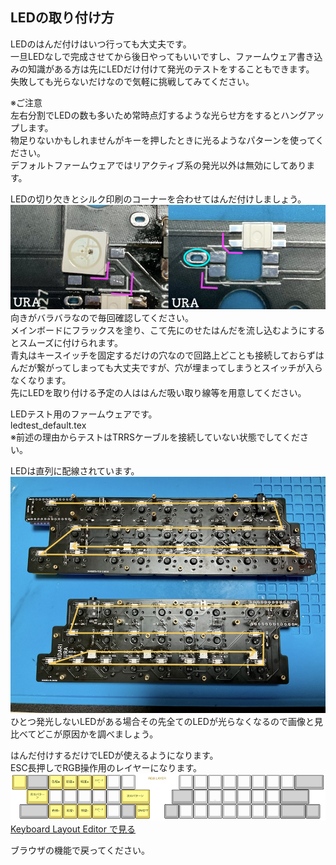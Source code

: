 ## LEDの取り付け方
LEDのはんだ付けはいつ行っても大丈夫です。  
一旦LEDなしで完成させてから後日やってもいいですし、ファームウェア書き込みの知識がある方は先にLEDだけ付けて発光のテストをすることもできます。  
失敗しても光らないだけなので気軽に挑戦してみてください。  

※ご注意  
左右分割でLEDの数も多いため常時点灯するような光らせ方をするとハングアップします。  
物足りないかもしれませんがキーを押したときに光るようなパターンを使ってください。  
デフォルトファームウェアではリアクティブ系の発光以外は無効にしてあります。  

LEDの切り欠きとシルク印刷のコーナーを合わせてはんだ付けしましょう。  
![](img/led1.jpeg)  
向きがバラバラなので毎回確認してください。  
メインボードにフラックスを塗り、こて先にのせたはんだを流し込むようにするとスムーズに付けられます。  
青丸はキースイッチを固定するだけの穴なので回路上どことも接続しておらずはんだが繋がってしまっても大丈夫ですが、穴が埋まってしまうとスイッチが入らなくなります。  
先にLEDを取り付ける予定の人ははんだ吸い取り線等を用意してください。

LEDテスト用のファームウェアです。  
ledtest_default.tex  
※前述の理由からテストはTRRSケーブルを接続していない状態でしてください。  
  
LEDは直列に配線されています。  
![](img/led2.jpeg)  
ひとつ発光しないLEDがある場合その先全てのLEDが光らなくなるので画像と見比べてどこが原因かを調べましょう。  

はんだ付けするだけでLEDが使えるようになります。  
ESC長押しでRGB操作用のレイヤーになります。  
![](img/layoutrgb.png)
[Keyboard Layout Editor で見る](http://www.keyboard-layout-editor.com/##@_backcolor=#ffffff&name=Layout%20-%20Pop'n%20Top%20KEYBOARD&author=T.Hayashi&switchMount=cherry&switchBrand=kailh&switchType=PG151101D05//D43&pcb:true;&@_c=#777777&a:7;&=&_c=#aaaaaa&w:1.5;&=&_c=#cf7e7e;&=!&=/@&=#&=$&=%25&_st=PG151101D05//D43;&=~&_x:3&c=#cccccc;&=&_c=#cf7e7e;&=F1&=F2&=F3&=F4&=F5&=F6&_c=#cccccc;&=&_c=#cf7e7e&w:2;&=delete;&@_x:0.75&c=#aaaaaa&w:1.75;&=&_c=#cf7e7e;&=%5E&=/&&=*&_n:true;&=(&=)&_c=#aaaaaa&w:1.5;&=&_x:2&w:1.5;&=&_c=#cf7e7e;&=F7&_n:true;&=F8&=F9&=F10&=F11&=F12&_c=#d99393&w:2;&=↑;&@_x:0.5&c=#aaaaaa&w:2;&=&_c=#cccccc;&=&=&=&=&=&_c=#cf7e7e;&=&_c=#aaaaaa;&=&_x:1;&=&=&_c=#cccccc;&=&=&=&=&=&_c=#d99393;&=←&_w:1.75;&=↓&_fa@:2;;&=→;&@_y:-0.25&x:8.75&c=#cccccc&t=#c91818&a:5&f:3&w:2.5&d:true;&=↑%0AUPPER%20LAYER;&@_y:-0.25&c=#777777&t=#000000%0A#dbbc1f&f2:2;&=esc%0A長押しRGB&_c=#aaaaaa&t=#000000&a:7&w:1.5;&=tab&_c=#cccccc;&=Q&=W&=E&=R&=T&_a:5&f:3;&=/_%0A%0A%0A%0A%0A%0A-&_x:3&f:3;&=+%0A%0A%0A%0A%0A%0A/=&_a:7;&=Y&=U&=I&=O&=P&_a:5&f:3;&=%7B%0A%0A%0A%0A%0A%0A%5B&_f:3;&=%7D%0A%0A%0A%0A%0A%0A%5D&_c=#aaaaaa&a:7&w:2;&=backspace;&@_x:0.75&w:1.75;&=control&_c=#cccccc;&=A&=S&=D&_n:true;&=F&=G&_c=#aaaaaa&w:1.5;&=space&_x:2&w:1.5;&=space&_c=#cccccc;&=H&_n:true;&=J&=K&=L&_a:5&f:3;&=/:%0A%0A%0A%0A%0A%0A/;&_f:3;&=%22%0A%0A%0A%0A%0A%0A'&_c=#aaaaaa&a:7&w:2;&=enter;&@_x:0.5&w:2;&=shift&_c=#cccccc;&=Z&=X&=C&=V&=B&_c=#aaaaaa&t=#c91818%0A#000000&a:5&fa@:2;;&=長押しUPPER%0A英数&_t=#000000&fa@:2&:1;;&=space%0A長押しWin//cmd&_x:1;&=space%0A長押しWIN//CMD&_t=#000000%0A#152bab&fa@:2&:2;;&=かな%0A長押しLOWER&_c=#cccccc&t=#000000&a:7;&=N&=M&_a:5&f:3;&=%3C%0A%0A%0A%0A%0A%0A,&_f:3;&=%3E%0A%0A%0A%0A%0A%0A.&_f:3;&=?%0A%0A%0A%0A%0A%0A//&_f:3;&=%7C%0A%0A%0A%0A%0A%0A%5C&_c=#aaaaaa&a:7&f:3&w:1.75;&=shift&_f:3;&=alt;&@_x:8.75&c=#cccccc&t=#152bab#1d2c8c%0A#152bab&a:5&f:3&w:2.5&d:true;&=LOWER%E3%80%80LAYER%0A↓;&@_y:-0.5&c=#777777&t=#000000&a:7;&=&_c=#aaaaaa&w:1.5;&=&_c=#8792d6&a:5&f:3;&=!%0A%0A%0A%0A%0A%0A1&_f:3;&=/@%0A%0A%0A%0A%0A%0A2&_f:3;&=#%0A%0A%0A%0A%0A%0A3&_f:3;&=$%0A%0A%0A%0A%0A%0A4&_f:3;&=%25%0A%0A%0A%0A%0A%0A5&_f:3;&=~%0A%0A%0A%0A%0A%0A%60&_x:3&c=#cccccc&a:7;&=&=&=&=&=&=&_c=#8792d6&f:3;&=(&_f:3;&=)&_c=#aaaaaa&w:2;&=;&@_x:0.75&w:1.75;&=&_c=#8792d6&a:5&f:3;&=%5E%0A%0A%0A%0A%0A%0A6&_f:3;&=/&%0A%0A%0A%0A%0A%0A7&_f:3;&=*%0A%0A%0A%0A%0A%0A8&_f:3&n:true;&=(%0A%0A%0A%0A%0A%0A9&_f:3;&=)%0A%0A%0A%0A%0A%0A0&_c=#aaaaaa&a:7&w:1.5;&=&_x:2&w:1.5;&=&_c=#8792d6&f:3;&=←&_f:3&n:true;&=↓&_f:3;&=↑&_f:3;&=→&_c=#cccccc;&=&=&_c=#aaaaaa&w:2;&=;&@_x:0.5&w:2;&=&_c=#cccccc;&=&=&=&=&=&_c=#aaaaaa;&=&=&_x:1;&=&_c=#8792d6;&=&_c=#cccccc;&=&=&=&=&=&=&_c=#aaaaaa&f:3&w:1.75;&=shift&=;&@_y:0.75&c=#e0cb58;&=&_c=#aaaaaa&w:1.5;&=&_c=#cccccc;&=&=&=&=&=&=&_x:0.25&t=#a18806&a:5&f:3&w:2.5&d:true;&=RGB%20LAYER&_x:0.25&t=#000000&a:7;&=&=&_c=#e0cb58&f:3;&=色相+&_f:3;&=彩度+&_f:3;&=明度+&_fa@:1;;&=スピード+&_c=#cccccc;&=&=&_c=#e0cb58&f:3&w:2;&=発光のオンオフ;&@_x:0.75&c=#aaaaaa&w:1.75;&=&_c=#cccccc;&=&=&=&_n:true;&=&=&_c=#aaaaaa&w:1.5;&=&_x:2&c=#e0cb58&fa@:2;&w:1.5;&=前のパターン&_c=#cccccc;&=&_n:true;&=&=&=&=&=&_c=#e0cb58&w:2;&=次のパターン;&@_x:0.5&c=#aaaaaa&w:2;&=&_c=#cccccc;&=&=&=&=&=&_c=#aaaaaa;&=&=&_x:1;&=&_c=#cccccc;&=&=&_c=#e0cb58&f:3;&=色相-&_f:3;&=彩度-&_f:3;&=明度-&_fa@:1;;&=スピード%20-&_c=#cccccc;&=&_c=#aaaaaa&w:1.75;&=&=)  
  
  ブラウザの機能で戻ってください。
